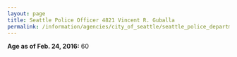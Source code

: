 ```yaml
---
layout: page
title: Seattle Police Officer 4821 Vincent R. Guballa
permalink: /information/agencies/city_of_seattle/seattle_police_department/copbook/4821/
---
```


**Age as of Feb. 24, 2016:** 60
